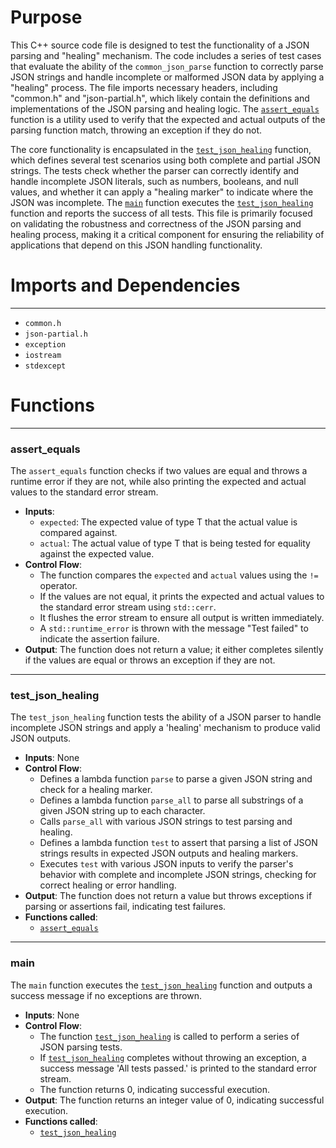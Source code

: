 # Purpose
This C++ source code file is designed to test the functionality of a JSON parsing and "healing" mechanism. The code includes a series of test cases that evaluate the ability of the `common_json_parse` function to correctly parse JSON strings and handle incomplete or malformed JSON data by applying a "healing" process. The file imports necessary headers, including "common.h" and "json-partial.h", which likely contain the definitions and implementations of the JSON parsing and healing logic. The [`assert_equals`](#assert_equals) function is a utility used to verify that the expected and actual outputs of the parsing function match, throwing an exception if they do not.

The core functionality is encapsulated in the [`test_json_healing`](#test_json_healing) function, which defines several test scenarios using both complete and partial JSON strings. The tests check whether the parser can correctly identify and handle incomplete JSON literals, such as numbers, booleans, and null values, and whether it can apply a "healing marker" to indicate where the JSON was incomplete. The [`main`](#main) function executes the [`test_json_healing`](#test_json_healing) function and reports the success of all tests. This file is primarily focused on validating the robustness and correctness of the JSON parsing and healing process, making it a critical component for ensuring the reliability of applications that depend on this JSON handling functionality.
# Imports and Dependencies

---
- `common.h`
- `json-partial.h`
- `exception`
- `iostream`
- `stdexcept`


# Functions

---
### assert\_equals<!-- {{#callable:assert_equals}} -->
The `assert_equals` function checks if two values are equal and throws a runtime error if they are not, while also printing the expected and actual values to the standard error stream.
- **Inputs**:
    - `expected`: The expected value of type T that the actual value is compared against.
    - `actual`: The actual value of type T that is being tested for equality against the expected value.
- **Control Flow**:
    - The function compares the `expected` and `actual` values using the `!=` operator.
    - If the values are not equal, it prints the expected and actual values to the standard error stream using `std::cerr`.
    - It flushes the error stream to ensure all output is written immediately.
    - A `std::runtime_error` is thrown with the message "Test failed" to indicate the assertion failure.
- **Output**: The function does not return a value; it either completes silently if the values are equal or throws an exception if they are not.


---
### test\_json\_healing<!-- {{#callable:test_json_healing}} -->
The `test_json_healing` function tests the ability of a JSON parser to handle incomplete JSON strings and apply a 'healing' mechanism to produce valid JSON outputs.
- **Inputs**: None
- **Control Flow**:
    - Defines a lambda function `parse` to parse a given JSON string and check for a healing marker.
    - Defines a lambda function `parse_all` to parse all substrings of a given JSON string up to each character.
    - Calls `parse_all` with various JSON strings to test parsing and healing.
    - Defines a lambda function `test` to assert that parsing a list of JSON strings results in expected JSON outputs and healing markers.
    - Executes `test` with various JSON inputs to verify the parser's behavior with complete and incomplete JSON strings, checking for correct healing or error handling.
- **Output**: The function does not return a value but throws exceptions if parsing or assertions fail, indicating test failures.
- **Functions called**:
    - [`assert_equals`](#assert_equals)


---
### main<!-- {{#callable:main}} -->
The `main` function executes the [`test_json_healing`](#test_json_healing) function and outputs a success message if no exceptions are thrown.
- **Inputs**: None
- **Control Flow**:
    - The function [`test_json_healing`](#test_json_healing) is called to perform a series of JSON parsing tests.
    - If [`test_json_healing`](#test_json_healing) completes without throwing an exception, a success message 'All tests passed.' is printed to the standard error stream.
    - The function returns 0, indicating successful execution.
- **Output**: The function returns an integer value of 0, indicating successful execution.
- **Functions called**:
    - [`test_json_healing`](#test_json_healing)


